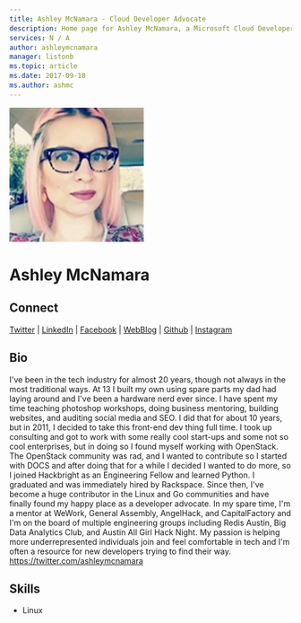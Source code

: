 ```yaml
---
title: Ashley McNamara - Cloud Developer Advocate
description: Home page for Ashley McNamara, a Microsoft Cloud Developer Advocate
services: N / A
author: ashleymcnamara
manager: listonb
ms.topic: article
ms.date: 2017-09-18
ms.author: ashmc
---
```


![Image of Ashley McNamara](media/profiles/ashley-mcnamara.png)

# Ashley McNamara

## Connect
[Twitter](https://twitter.com/ashleymcnamara) | [LinkedIn](https://linkedin.com/in/ashleymcnamara1) | [Facebook](https://facebook.com/ashley.mcnamara1) | [WebBlog](http://medium.com/@ashleymcnamara) | [Github](https://github.com/ashleymcnamara) | [Instagram](https://www.instagram.com/ashleymcnamara)

## Bio

I've been in the tech industry for almost 20 years, though not always in the most traditional ways. 
At 13 I built my own using spare parts my dad had laying around and I've been a hardware nerd ever since. I have spent my time teaching photoshop workshops, doing business mentoring, building websites, and auditing social media and SEO. I did that for about 10 years, but in 2011, I decided to take this front-end dev thing full time. I took up consulting and got to work with some really cool start-ups and some not so cool enterprises, but in doing so I found myself working with OpenStack. The OpenStack community was rad, and I wanted to contribute so I started with DOCS and after doing that for a while I decided I wanted to do more, so I joined Hackbright as an Engineering Fellow and learned Python. I graduated and was immediately hired by Rackspace. Since then, I've become a huge contributor in the Linux and Go communities and have finally found my happy place as a developer advocate. 
In my spare time, I'm a mentor at WeWork, General Assembly, AngelHack, and CapitalFactory and I'm on the board of multiple engineering groups including Redis Austin, Big Data Analytics Club, and Austin All Girl Hack Night. My passion is helping more underrepresented individuals join and feel comfortable in tech and I'm often a resource for new developers trying to find their way.
https://twitter.com/ashleymcnamara

## Skills

* Linux

